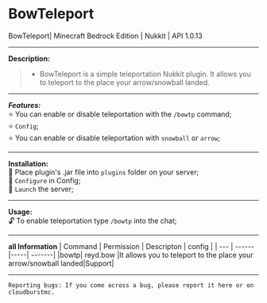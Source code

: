 # BowTeleport
BowTeleport| Minecraft Bedrock Edition | Nukkit | API 1.0.13

---

**Description:**<br />

> * BowTeleport is a simple teleportation Nukkit plugin. It allows you to teleport to the place your arrow/snowball landed.

---

***Features:***<br />
:star: You can enable or disable teleportation with the `/bowtp` command;<br />
:star: `Config`;<br />
:star: You can enable or disable teleportation with `snowball` or `arrow`;<br />

---

**Installation:**<br />
:black_square_button: Place plugin's .jar file into `plugins` folder on your server;<br />
:black_square_button: `Configure` in Config;<br />
:black_square_button: `Launch` the server;<br />

---

**Usage:**<br />
:unlock: To enable teleportation type `/bowtp` into the chat;<br />

---

**all Information**
| Command | Permission | Descripton | config |
| --- | ------|-----| -------|
|bowtp| reyd.bow |It allows you to teleport to the place your arrow/snowball landed|Support|

---

```
Reporting bugs: If you come across a bug, please report it here or on cloudburstmc.
```

